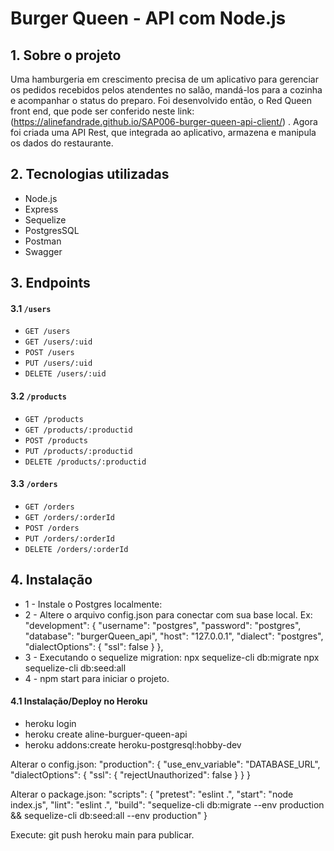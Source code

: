 # Burger Queen - API com Node.js

## 1. Sobre o projeto

Uma hamburgeria em crescimento precisa de um aplicativo para gerenciar os pedidos recebidos pelos atendentes no salão, mandá-los para a cozinha e acompanhar o status do preparo. Foi desenvolvido então, o Red Queen front end, que pode ser conferido neste link: (https://alinefandrade.github.io/SAP006-burger-queen-api-client/) . Agora foi criada uma API Rest, que integrada ao aplicativo, armazena e manipula os dados do restaurante. 

## 2. Tecnologias utilizadas

* Node.js
* Express
* Sequelize
* PostgresSQL
* Postman
* Swagger

## 3. Endpoints
#### 3.1 `/users`

* `GET /users`
* `GET /users/:uid`
* `POST /users`
* `PUT /users/:uid`
* `DELETE /users/:uid`

#### 3.2 `/products`

* `GET /products`
* `GET /products/:productid`
* `POST /products`
* `PUT /products/:productid`
* `DELETE /products/:productid`

#### 3.3 `/orders`

* `GET /orders`
* `GET /orders/:orderId`
* `POST /orders`
* `PUT /orders/:orderId`
* `DELETE /orders/:orderId`

## 4. Instalação

* 1 - Instale o Postgres localmente:
* 2 - Altere o arquivo config.json para conectar com sua base local. Ex: 
  "development": {
    "username": "postgres",
    "password": "postgres",
    "database": "burgerQueen_api",
    "host": "127.0.0.1",
    "dialect": "postgres",
    "dialectOptions": {
      "ssl": false
    }
  },
* 3 - Executando o sequelize migration:
npx sequelize-cli db:migrate
npx sequelize-cli db:seed:all
* 4 - npm start para iniciar o projeto.

#### 4.1 Instalação/Deploy no Heroku

* heroku login
* heroku create aline-burguer-queen-api
* heroku addons:create heroku-postgresql:hobby-dev 

Alterar o config.json:
"production": {
"use_env_variable": "DATABASE_URL",
"dialectOptions": {
"ssl": {
"rejectUnauthorized": false
}
}
}

Alterar o package.json:
"scripts": {
"pretest": "eslint .",
"start": "node index.js",
"lint": "eslint .",
"build": "sequelize-cli db:migrate --env production && sequelize-cli db:seed:all --env production"
}

Execute:
git push heroku main para publicar.
